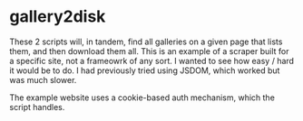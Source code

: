 gallery2disk
============

These 2 scripts will, in tandem, find all galleries on a given page that lists them,
and then download them all.  This is an example of a scraper built for a specific site, not a frameowrk of any sort. 
I wanted to see how easy / hard it would be to do.  I had previously tried using JSDOM, which worked but was much slower.

The example website uses a cookie-based auth mechanism, which the script handles.
